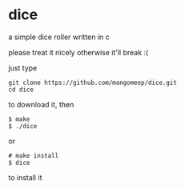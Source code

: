 # dice

a simple dice roller written in c

please treat it nicely otherwise it'll break :(

just type
```
git clone https://github.com/mangomeep/dice.git
cd dice
```
to download it, then
```
$ make
$ ./dice
```
or
```
# make install
$ dice
```
to install it
